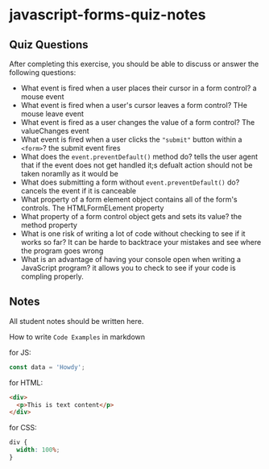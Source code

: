 # javascript-forms-quiz-notes

## Quiz Questions

After completing this exercise, you should be able to discuss or answer the following questions:

- What event is fired when a user places their cursor in a form control?
  a mouse event
- What event is fired when a user's cursor leaves a form control?
  THe mouse leave event
- What event is fired as a user changes the value of a form control?
  The valueChanges event
- What event is fired when a user clicks the `"submit"` button within a `<form>`?
  the submit event fires
- What does the `event.preventDefault()` method do?
  tells the user agent that if the event does not get handled it;s defualt action should not be taken noramlly as it would be
- What does submitting a form without `event.preventDefault()` do?
  cancels the event if it is canceable
- What property of a form element object contains all of the form's controls.
  The HTMLFormELement property
- What property of a form control object gets and sets its value?
  the method property
- What is one risk of writing a lot of code without checking to see if it works so far?
  It can be harde to backtrace your mistakes and see where the program goes wrong
- What is an advantage of having your console open when writing a JavaScript program?
  it allows you to check to see if your code is compling properly.

## Notes

All student notes should be written here.

How to write `Code Examples` in markdown

for JS:

```javascript
const data = 'Howdy';
```

for HTML:

```html
<div>
  <p>This is text content</p>
</div>
```

for CSS:

```css
div {
  width: 100%;
}
```

